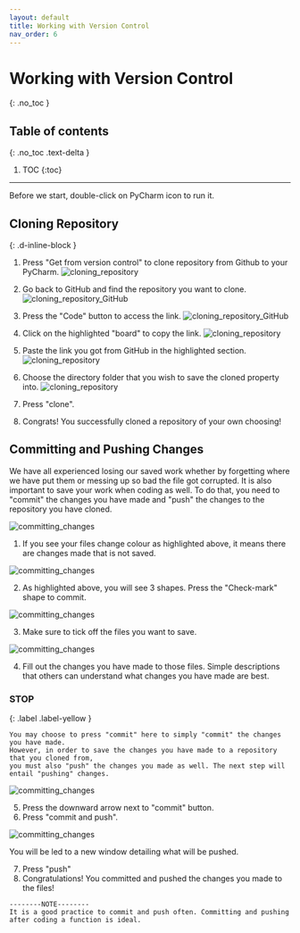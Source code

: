 ```yaml
---
layout: default
title: Working with Version Control
nav_order: 6
---
```


# Working with Version Control
{: .no_toc }

## Table of contents
{: .no_toc .text-delta }

1. TOC
{:toc}

---

Before we start, double-click on PyCharm icon to run it.

## Cloning Repository
{: .d-inline-block }

1. Press "Get from version control" to clone repository from Github to your PyCharm.
    ![cloning_repository](https://github.com/harryseo1992/Pycharm-For-Dummies/blob/gh-pages/assets/images/clone_repository.png?raw=true "Cloning repository")

2. Go back to GitHub and find the repository you want to clone. 
    ![cloning_repository_GitHub](https://github.com/harryseo1992/Pycharm-For-Dummies/blob/gh-pages/assets/images/clone_repository_github_press_code.png?raw=true "Get clone repo url from GitHub")
3. Press the "Code" button to access the link.
    ![cloning_repository_GitHub](https://github.com/harryseo1992/Pycharm-For-Dummies/blob/gh-pages/assets/images/clone_repository_github_press_code_copy_clipboard.png?raw=true "Get clone repo url from GitHub")

4. Click on the highlighted "board" to copy the link.
    ![cloning_repository](https://github.com/harryseo1992/Pycharm-For-Dummies/blob/gh-pages/assets/images/clone_repository1.png?raw=true "Cloning repository")

5. Paste the link you got from GitHub in the highlighted section.
    ![cloning_repository](https://github.com/harryseo1992/Pycharm-For-Dummies/blob/gh-pages/assets/images/clone_repository_choose_directory.png?raw=true "Cloning repository")

6. Choose the directory folder that you wish to save the cloned property into.
    ![cloning_repository](https://github.com/harryseo1992/Pycharm-For-Dummies/blob/gh-pages/assets/images/cloning_repository_press_clone.png?raw=true "Cloning repository")

7. Press "clone". 
8. Congrats! You successfully cloned a repository of your own choosing!

## Committing and Pushing Changes

We have all experienced losing our saved work whether by forgetting where we have put them or messing up so bad the file got corrupted. It is also important to save your work when coding as well. To do that, you need to "commit" the changes you have made and "push" the changes to the repository you have cloned.

![committing_changes](https://github.com/harryseo1992/Pycharm-For-Dummies/blob/gh-pages/assets/images/commit_highlighted.png?raw=true "committing changes")

1. If you see your files change colour as highlighted above, it means there are changes made that is not saved.

![committing_changes](https://github.com/harryseo1992/Pycharm-For-Dummies/blob/gh-pages/assets/images/commit_button_highlighted.png?raw=true "committing changes")

2. As highlighted above, you will see 3 shapes. Press the "Check-mark" shape to commit.

![committing_changes](https://github.com/harryseo1992/Pycharm-For-Dummies/blob/gh-pages/assets/images/commit_message_highlighted.png?raw=true "committing changes")

3. Make sure to tick off the files you want to save. 

![committing_changes](https://github.com/harryseo1992/Pycharm-For-Dummies/blob/gh-pages/assets/images/commit_message_filledout.png?raw=true "committing changes")

4. Fill out the changes you have made to those files. Simple descriptions that others can understand what changes you have made are best.

### STOP
{: .label .label-yellow }

```
You may choose to press "commit" here to simply "commit" the changes you have made. 
However, in order to save the changes you have made to a repository that you cloned from, 
you must also "push" the changes you made as well. The next step will entail "pushing" changes.
```

![committing_changes](https://github.com/harryseo1992/Pycharm-For-Dummies/blob/gh-pages/assets/images/commit_and_push.png?raw=true "committing changes")

5. Press the downward arrow next to "commit" button.
6. Press "commit and push". 

![committing_changes](https://github.com/harryseo1992/Pycharm-For-Dummies/blob/gh-pages/assets/images/commit_and_push_finally_pushing.png?raw=true "committing changes")

You will be led to a new window detailing what will be pushed.

7. Press "push"
8. Congratulations! You committed and pushed the changes you made to the files! 

```
--------NOTE-------- 
It is a good practice to commit and push often. Committing and pushing after coding a function is ideal.
```
